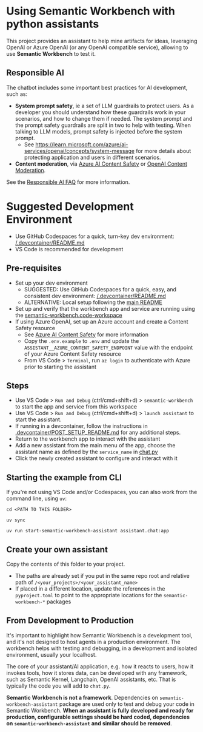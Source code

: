 # Using Semantic Workbench with python assistants

This project provides an assistant to help mine artifacts for ideas, leveraging OpenAI or Azure OpenAI (or any OpenAI compatible service), allowing to use **Semantic Workbench** to test it.

## Responsible AI

The chatbot includes some important best practices for AI development, such as:

- **System prompt safety**, ie a set of LLM guardrails to protect users. As a developer you should understand how these
  guardrails work in your scenarios, and how to change them if needed. The system prompt and the prompt safety
  guardrails are split in two to help with testing. When talking to LLM models, prompt safety is injected before the
  system prompt.
  - See https://learn.microsoft.com/azure/ai-services/openai/concepts/system-message for more details
    about protecting application and users in different scenarios.
- **Content moderation**, via [Azure AI Content Safety](https://azure.microsoft.com/products/ai-services/ai-content-safety)
  or [OpenAI Content Moderation](https://platform.openai.com/docs/guides/moderation).

See the [Responsible AI FAQ](../../RESPONSIBLE_AI_FAQ.md) for more information.

# Suggested Development Environment

- Use GitHub Codespaces for a quick, turn-key dev environment: [/.devcontainer/README.md](../../.devcontainer/README.md)
- VS Code is recommended for development

## Pre-requisites

- Set up your dev environment
  - SUGGESTED: Use GitHub Codespaces for a quick, easy, and consistent dev
    environment: [/.devcontainer/README.md](../../.devcontainer/README.md)
  - ALTERNATIVE: Local setup following the [main README](../../README.md#local-development-environment)
- Set up and verify that the workbench app and service are running using the [semantic-workbench.code-workspace](../../semantic-workbench.code-workspace)
- If using Azure OpenAI, set up an Azure account and create a Content Safety resource
  - See [Azure AI Content Safety](https://azure.microsoft.com/products/ai-services/ai-content-safety) for more information
  - Copy the `.env.example` to `.env` and update the `ASSISTANT__AZURE_CONTENT_SAFETY_ENDPOINT` value with the endpoint of your Azure Content Safety resource
  - From VS Code > `Terminal`, run `az login` to authenticate with Azure prior to starting the assistant

## Steps

- Use VS Code > `Run and Debug` (ctrl/cmd+shift+d) > `semantic-workbench` to start the app and service from this workspace
- Use VS Code > `Run and Debug` (ctrl/cmd+shift+d) > `launch assistant` to start the assistant.
- If running in a devcontainer, follow the instructions in [.devcontainer/POST_SETUP_README.md](../../.devcontainer/POST_SETUP_README.md#start-the-app-and-service) for any additional steps.
- Return to the workbench app to interact with the assistant
- Add a new assistant from the main menu of the app, choose the assistant name as defined by the `service_name` in [chat.py](./assistant/chat.py)
- Click the newly created assistant to configure and interact with it

## Starting the example from CLI

If you're not using VS Code and/or Codespaces, you can also work from the
command line, using `uv`:

```
cd <PATH TO THIS FOLDER>

uv sync

uv run start-semantic-workbench-assistant assistant.chat:app
```

## Create your own assistant

Copy the contents of this folder to your project.

- The paths are already set if you put in the same repo root and relative path of `/<your_projects>/<your_assistant_name>`
- If placed in a different location, update the references in the `pyproject.toml` to point to the appropriate locations for the `semantic-workbench-*` packages

## From Development to Production

It's important to highlight how Semantic Workbench is a development tool, and it's not designed to host agents in
a production environment. The workbench helps with testing and debugging, in a development and isolated environment, usually your localhost.

The core of your assistant/AI application, e.g. how it reacts to users, how it invokes tools, how it stores data, can be
developed with any framework, such as Semantic Kernel, Langchain, OpenAI assistants, etc. That is typically the code
you will add to `chat.py`.

**Semantic Workbench is not a framework**. Dependencies on `semantic-workbench-assistant` package are used only to test and debug your code in Semantic Workbench. **When an assistant is fully developed and ready for production, configurable settings should be hard coded, dependencies on `semantic-workbench-assistant` and similar should be removed**.
